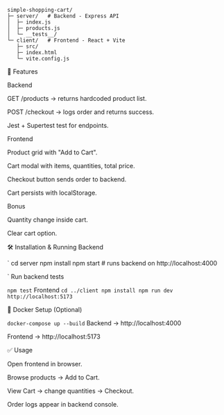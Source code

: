 
```
simple-shopping-cart/
├─ server/   # Backend - Express API
│  ├─ index.js
│  ├─ products.js
│  └─ __tests__/
└─ client/   # Frontend - React + Vite
   ├─ src/
   ├─ index.html
   └─ vite.config.js

```

🚀 Features

Backend

GET /products → returns hardcoded product list.

POST /checkout → logs order and returns success.

Jest + Supertest test for endpoints.

Frontend

Product grid with "Add to Cart".

Cart modal with items, quantities, total price.

Checkout button sends order to backend.

Cart persists with localStorage.

Bonus

Quantity change inside cart.

Clear cart option.

🛠️ Installation & Running
Backend

`
cd server
npm install
npm start   # runs backend on http://localhost:4000

`
Run backend tests

`
npm test
`
Frontend
`
cd ../client
npm install
npm run dev  http://localhost:5173
`

🐳 Docker Setup (Optional)

`
docker-compose up --build
`
Backend → http://localhost:4000

Frontend → http://localhost:5173

✅ Usage

Open frontend in browser.

Browse products → Add to Cart.

View Cart → change quantities → Checkout.

Order logs appear in backend console.